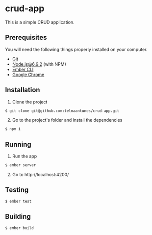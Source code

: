 # crud-app

This is a simple CRUD application.

## Prerequisites

You will need the following things properly installed on your computer.

* [Git](https://git-scm.com/)
* [Node.js@6.9.2](https://nodejs.org/) (with NPM)
* [Ember CLI](https://ember-cli.com/)
* [Google Chrome](https://google.com/chrome/)

## Installation

1. Clone the project

```bash
$ git clone git@github.com:telmaantunes/crud-app.git
```
2. Go to the project's folder and install the dependencies

```bash
$ npm i
```

## Running

1. Run the app

```bash
$ ember server
```

2. Go to http://localhost:4200/

## Testing

```bash
$ ember test
```

## Building

```bash
$ ember build
```
